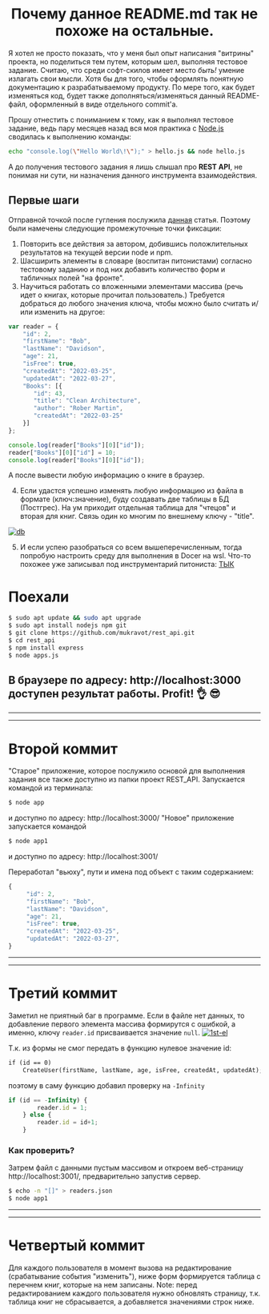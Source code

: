 <h1 align="center">Почему данное README.md так не похоже на остальные.</h1>
Я хотел не просто показать, что у меня был опыт написания "витрины" проекта, но поделиться тем путем, которым шел, выполняя тестовое задание. Считаю, что среди софт-скилов имеет место <em>быть!</em> умение излагать свои мысли. Хотя бы для того, чтобы оформлять понятную документацию к разрабатываемому продукту.
По мере того, как будет изменяться код, будет также дополняться/изменяться данный README-файл, оформленный в виде отдельного commit'a.

Прошу отнестить с пониманием к тому, как я выполнял тестовое задание, ведь пару месяцев назад вся моя практика c [Node.js](Node.js) сводилась к выполнению команды:
```bash
echo "console.log(\"Hello World\!\");" > hello.js && node hello.js
```
А до получения тестового задания я лишь слышал про <b>REST API</b>, не понимая ни сути, ни назначения данного инструмента взаимодействия.


## Первые шаги
Отправной точкой после гугления послужила [данная](https://metanit.com/web/nodejs/4.11.php) статья.
Поэтому были намечены следующие промежуточные точки фиксации:
1. Повторить все действия за автором, добившись положлительных результатов на текущей версии node и npm.
2. Шасширить элементы в словаре (воспитан питонистами) согласно тестовому заданию и под них добавить количество форм и табличных полей "на фронте".
3. Научиться работать со вложенными элементами массива (речь идет о книгах, которые прочитал пользователь.) Требуется добраться до любого значения ключа, чтобы можно было считать и/или изменить на другое:
```js
var reader = {
    "id": 2,
    "firstName": "Bob",
    "lastName": "Davidson",
    "age": 21,
    "isFree": true,
    "createdAt": "2022-03-25",
    "updatedAt": "2022-03-27",
    "Books": [{
       "id": 43,
       "title": "Clean Architecture",
       "author": "Rober Martin",
       "createdAt": "2022-03-25"
    }]
};

console.log(reader["Books"][0]["id"]);
reader["Books"][0]["id"] = 10;
console.log(reader["Books"][0]["id"]);
```
А после вывести любую информацию о книге в браузер.

4. Если удастся успешно изменять любую информацию из файла в формате (ключ:значение), буду создавать две таблицы в БД (Постгрес). На ум приходит отдельная таблица для "чтецов" и вторая для книг. Связь один ко многим по внешнему ключу - "title".

<a href="https://ibb.co/swpSg1W"><img src="https://i.ibb.co/zRWcm26/db.png" alt="db" border="0"></a>

5. И если успею разобраться со всем вышеперечисленным, тогда попробую настроить среду для выполнения в Docer на wsl. Что-то похожее уже записывал под инструментарий питониста: [ТЫК](https://www.youtube.com/watch?v=UGoxykFXSVg)

# Поехали
```bash
$ sudo apt update && sudo apt upgrade
$ sudo apt install nodejs npm git
$ git clone https://github.com/mukravot/rest_api.git
$ cd rest_api
$ npm install express
$ node apps.js
```
В браузере по адресу: http://localhost:3000 доступен результат работы. Profit! :ok_hand: :sunglasses:
----------------------------------------------------------------------------
----------------------------------------------------------------------------
----------------------------------------------------------------------------
# Второй коммит
"Старое" приложение, которое послужило основой для выполнения задания все также доступно из папки проект REST_API. Запускается командой из терминала: 
```bash 
$ node app
```
и доступно по адресу: http://localhost:3000/
"Новое" приложение запускается командой
```bash 
$ node app1
```
и доступно по адресу: http://localhost:3001/

Переработал "вьюху", пути и имена под объект с таким содержанием:
```js
{
     "id": 2,
     "firstName": "Bob",
     "lastName": "Davidson",
     "age": 21,
     "isFree": true,
     "createdAt": "2022-03-25",
     "updatedAt": "2022-03-27",
}
```
----------------------------------------------------------------------------
----------------------------------------------------------------------------
# Третий коммит
Заметил не приятный баг в программе. Если в файле нет данных, то добавление первого элемента массива формирутся с ошибкой, а именно, ключу `reader.id` присваивается значение `null`.
<a href="https://ibb.co/7rTtrBb"><img src="https://i.ibb.co/xzcqzw3/1st-el.png" alt="1st-el" border="0"></a>

Т.к. из формы не смог передать в функцию нулевое значение id:

```html
if (id == 0)
    CreateUser(firstName, lastName, age, isFree, createdAt, updatedAt);
```
поэтому в саму функцию добавил проверку на `-Infinity`
```js
if (id == -Infinity) {
        reader.id = 1;
    } else {
        reader.id = id+1;
    }
```
### Как проверить?
Затрем файл с данными пустым массивом и откроем веб-страницу http://localhost:3001/, предварительно запустив сервер.
```bash
$ echo -n "[]" > readers.json
$ node app1
```
----------------------------------------------------------------------------
----------------------------------------------------------------------------
# Четвертый коммит
Для каждого пользователя в момент вызова на редактирование (срабатывание события "изменить"), ниже форм формируется таблица с перечнем книг, которые на нем записаны. 
Note: перед редактированием каждого пользователя нужно обновлять страницу, т.к. таблица книг не сбрасывается, а добавляется значениями строк ниже. 